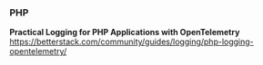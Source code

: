### PHP

**Practical Logging for PHP Applications with OpenTelemetry**  
https://betterstack.com/community/guides/logging/php-logging-opentelemetry/
